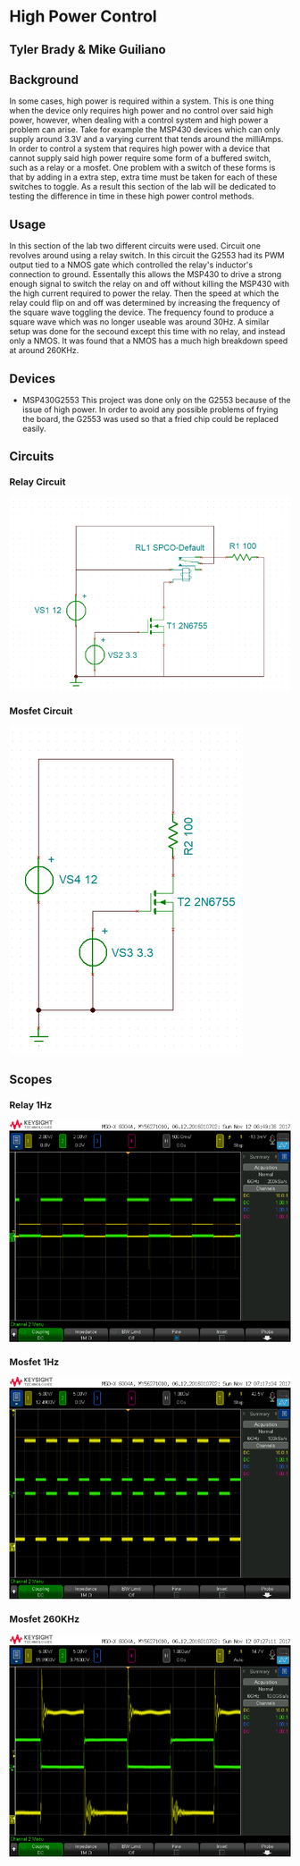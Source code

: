 # High Power Control

## Tyler Brady & Mike Guiliano

## Background
In some cases, high power is required within a system. This is one thing when the device only requires high power and no control over said high power, however,
when dealing with a control system and high power a problem can arise. Take for example the MSP430 devices which can only supply around 3.3V
and a varying current that tends around the milliAmps. In order to control a system that requires high power with a device that cannot supply said high power
require some form of a buffered switch, such as a relay or a mosfet. One problem with a switch of these forms is that by adding in a extra step,
extra time must be taken for each of these switches to toggle. As a result this section of the lab will be dedicated to testing the difference in time
in these high power control methods.

## Usage
In this section of the lab two different circuits were used. Circuit one revolves around using a relay switch.
In this circuit the G2553 had its PWM output tied to a NMOS gate which controlled the relay's inductor's connection to ground.
Essentally this allows the MSP430 to drive a strong enough signal to switch the relay on and off without killing the MSP430 with the high current 
required to power the relay. Then the speed at which the relay could flip on and off was determined by increasing the frequency of the square wave
toggling the device. The frequency found to produce a square wave which was no longer useable was around 30Hz.
A similar setup was done for the secound except this time with no relay, and instead only a NMOS. It was found that a NMOS has a much
high breakdown speed at around 260KHz. 

## Devices
* MSP430G2553
This project was done only on the G2553 because of the issue of high power. In order to avoid any possible problems
of frying the board, the G2553 was used so that a fried chip could be replaced easily.

## Circuits
### Relay Circuit
![Relay Circuit](https://github.com/RU09342/lab-6taking-control-over-your-embedded-life-scrumbology-v2-lab-6/blob/master/High%20Power%20Control/RelayCircuit.PNG)
### Mosfet Circuit
![Mosfet Circuit](https://github.com/RU09342/lab-6taking-control-over-your-embedded-life-scrumbology-v2-lab-6/blob/master/High%20Power%20Control/NMOS_Circuit.PNG)
## Scopes
### Relay 1Hz
![Relay 1Hz](https://github.com/RU09342/lab-6taking-control-over-your-embedded-life-scrumbology-v2-lab-6/blob/master/High%20Power%20Control/Relay.png)
### Mosfet 1Hz
![Mosfet 1Hz](https://github.com/RU09342/lab-6taking-control-over-your-embedded-life-scrumbology-v2-lab-6/blob/master/High%20Power%20Control/scope_Mosfet.png)
### Mosfet 260KHz
![Mosfet 260KHz](https://github.com/RU09342/lab-6taking-control-over-your-embedded-life-scrumbology-v2-lab-6/blob/master/High%20Power%20Control/scope_mofet_max.png)
